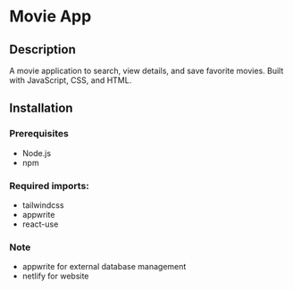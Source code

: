 # Movie App

## Description
A movie application to search, view details, and save favorite movies. Built with JavaScript, CSS, and HTML.

## Installation

### Prerequisites
- Node.js
- npm

### Required imports:

- tailwindcss
- appwrite
- react-use

### Note

- appwrite for external database management
- netlify for website
